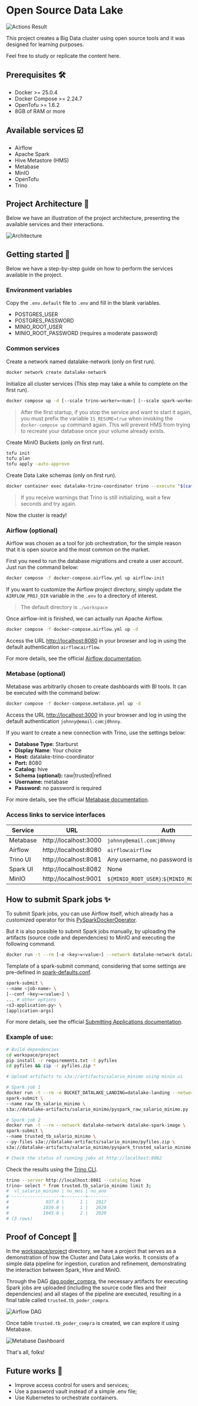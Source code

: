 # Open Source Data Lake
![Actions Result](https://github.com/lrmendess/open-source-datalake/actions/workflows/default-actions.yml/badge.svg)

This project creates a Big Data cluster using open source tools and it was designed for learning purposes.

Feel free to study or replicate the content here.

## Prerequisites 🛠️
- Docker >= 25.0.4
- Docker Compose >= 2.24.7
- OpenTofu >= 1.6.2
- 8GB of RAM or more

## Available services ☑️
- Airflow
- Apache Spark
- Hive Metastore (HMS)
- Metabase
- MinIO
- OpenTofu
- Trino

## Project Architecture 🏯
Below we have an illustration of the project architecture, presenting the available services and their interactions.

![Architecture](assets/diagram.png)

## Getting started 🚀
Below we have a step-by-step guide on how to perform the services available in the project.

### Environment variables
Copy the `.env.default` file to `.env` and fill in the blank variables.
- POSTGRES_USER
- POSTGRES_PASSWORD
- MINIO_ROOT_USER
- MINIO_ROOT_PASSWORD (requires a moderate password)

### Common services
Create a network named datalake-network (only on first run).

```bash
docker network create datalake-network
```

Initialize all cluster services (This step may take a while to complete on the first run).

``` bash
docker compose up -d [--scale trino-worker=<num>] [--scale spark-worker=<num>]
```

> After the first startup, if you stop the service and want to start it again, you must prefix the variable `IS_RESUME=true` when invoking the `docker-compose up` command again. This will prevent HMS from trying to recreate your database once your volume already exists.

Create MinIO Buckets (only on first run).

``` bash
tofu init
tofu plan
tofu apply -auto-approve
```

Create Data Lake schemas (only on first run).

``` bash
docker container exec datalake-trino-coordinator trino --execute "$(cat trino/schemas.sql)"
```

> If you receive warnings that Trino is still initializing, wait a few seconds and try again.

Now the cluster is ready!

### Airflow (optional)
Airflow was chosen as a tool for job orchestration, for the simple reason that it is open source and the most common on the market.

First you need to run the database migrations and create a user account. Just run the command below:

``` bash
docker compose -f docker-compose.airflow.yml up airflow-init
```

If you want to customize the Airflow project directory, simply update the `AIRFLOW_PROJ_DIR` variable in the `.env` to a directory of interest.

> The default directory is `./workspace`

Once airflow-init is finished, we can actually run Apache Airflow.

``` bash
docker compose -f docker-compose.airflow.yml up -d
```

Access the URL [http://localhost:8080](http://localhost:8080) in your browser and log in using the default authentication `airflow`:`airflow`.

For more details, see the official [Airflow documentation](https://airflow.apache.org/docs/apache-airflow/stable/howto/docker-compose/index.html).

### Metabase (optional)
Metabase was arbitrarily chosen to create dashboards with BI tools. It can be executed with the command below:

```bash
docker compose -f docker-compose.metabase.yml up -d
```

Access the URL [http://localhost:3000](http://localhost:3000) in your browser and log in using the default authentication `johnny@email.com`:`j0hnny`.

If you want to create a new connection with Trino, use the settings below:

- **Database Type**: Starburst
- **Display Name**: Your choice
- **Host:** datalake-trino-coordinator
- **Port:** 8080
- **Catalog:** hive
- **Schema (optional):** raw|trusted|refined
- **Username:** metabase
- **Password:** no password is required

For more details, see the official [Metabase documentation](https://www.metabase.com/docs/latest/).

### Access links to service interfaces
|Service|URL|Auth|
|---|---|---|
|Metabase|http://localhost:3000|`johnny@email.com`:`j0hnny`|
|Airflow|http://localhost:8080|`airflow`:`airflow`|
|Trino UI|http://localhost:8081|Any username, no password is required|
|Spark UI|http://localhost:8082|None|
|MinIO|http://localhost:9001|`${MINIO_ROOT_USER}`:`${MINIO_ROOT_PASSWORD}`|


## How to submit Spark jobs ✨
To submit Spark jobs, you can use Airflow itself, which already has a customized operator for this [PySparkDockerOperator](workspace/dags/operators/pyspark_docker_operator.py).

But it is also possible to submit Spark jobs manually, by uploading the artifacts (source code and dependencies) to MinIO and executing the following command.

```bash
docker run -t --rm [-e <key>=<value>] --network datalake-network datalake-spark-image <spark-submit-command>
```

Template of a spark-submit command, considering that some settings are pre-defined in [spark-defaults.conf](spark/spark-defaults.conf).
```bash
spark-submit \
--name <job-name> \
[--conf <key>=<value>] \
... # other options
<s3-application-py> \
[application-args]
```

For more details, see the official [Submitting Applications documentation](https://spark.apache.org/docs/latest/submitting-applications.html).

### Example of use:
```bash
# Build dependencies
cd workspace/project
pip install -r requirements.txt -t pyfiles
cd pyfiles && zip -r pyfiles.zip *

# Upload artifacts to s3a://artifacts/salario_minimo using minio ui

# Spark job 1
docker run -t --rm -e BUCKET_DATALAKE_LANDING=datalake-landing --network datalake-network datalake-spark-image \
spark-submit \
--name raw_tb_salario_minimo \
s3a://datalake-artifacts/salario_minimo/pyspark_raw_salario_minimo.py

# Spark job 2
docker run -t --rm --network datalake-network datalake-spark-image \
spark-submit \
--name trusted_tb_salario_minimo \
--py-files s3a://datalake-artifacts/salario_minimo/pyfiles.zip \
s3a://datalake-artifacts/salario_minimo/pyspark_trusted_salario_minimo.py

# Check the status of running jobs at http://localhost:8082
```

Check the results using the [Trino CLI](https://trino.io/docs/current/client/cli.html#installation).

```bash
trino --server http://localhost:8081 --catalog hive
trino> select * from trusted.tb_salario_minimo limit 3;
#  vl_salario_minimo | nu_mes | nu_ano 
# -------------------+--------+--------
#              937.0 |      1 |   2017 
#             1039.0 |      1 |   2020 
#             1045.0 |      2 |   2020
# (3 rows)
```

## Proof of Concept 🦄
In the [workspace/project](workspace/project) directory, we have a project that serves as a demonstration of how the Cluster and Data Lake works. It consists of a simple data pipeline for ingestion, curation and refinement, demonstrating the interaction between Spark, Hive and MinIO.

Through the DAG [dag.poder_compra](workspace/dags/dag_poder_compra.py), the necessary artifacts for executing Spark jobs are uploaded (including the source code files and their dependencies) and all stages of the pipeline are executed, resulting in a final table called `trusted.tb_poder_compra`.

![Airflow DAG](assets/dag-poder-compra.png)

Once table `trusted.tb_poder_compra` is created, we can explore it using Metabase.

![Metabase Dashboard](assets/metabase-dashboard.png)

That's all, folks!

## Future works 🔮
- Improve access control for users and services;
- Use a password vault instead of a simple .env file;
- Use Kubernetes to orchestrate containers.
